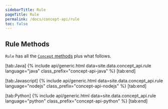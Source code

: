 ```yaml
---
sidebarTitle: Rule
pageTitle: Rule
permalink: /docs/concept-api/rule
toc: false
---
```


## Rule Methods
`Rule` has all the [`Concept` methods](/docs/concept-api/concept) plus what follows.

<div class="tabs light" data-no-parse>

[tab:Java]
{% include api/generic.html data=site.data.concept_api.rule language="java" class_prefix="concept-api-java" %}
[tab:end]

[tab:Javascript]
{% include api/generic.html data=site.data.concept_api.rule language="nodejs" class_prefix="concept-api-nodejs" %}
[tab:end]

[tab:Python]
{% include api/generic.html data=site.data.concept_api.rule language="python" class_prefix="concept-api-python" %}
[tab:end]

</div>